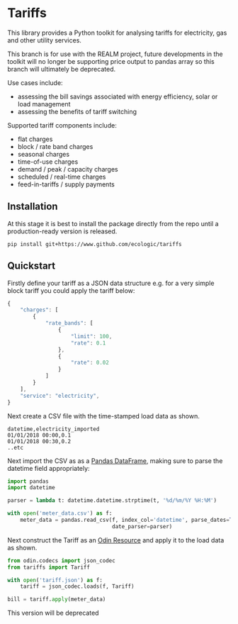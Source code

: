 Tariffs
=======

This library provides a Python toolkit for analysing tariffs for electricity, gas and other utility services.

This branch is for use with the REALM project, future developments in the toolkit will no longer be supporting price output to pandas array so this branch will ultimately be deprecated.

Use cases include:
- assessing the bill savings associated with energy efficiency, solar or load management
- assessing the benefits of tariff switching

Supported tariff components include:
- flat charges
- block / rate band charges
- seasonal charges
- time-of-use charges
- demand / peak / capacity charges
- scheduled / real-time charges
- feed-in-tariffs / supply payments

Installation
------------
At this stage it is best to install the package directly from the repo until a production-ready version is released.

```
pip install git+https://www.github.com/ecologic/tariffs
```

Quickstart
----------
Firstly define your tariff as a JSON data structure e.g. for a very simple block tariff you could apply the tariff below:

```javascript
{
    "charges": [
        {
            "rate_bands": [
                {
                    "limit": 100,
                    "rate": 0.1
                },
                {
                    "rate": 0.02
                }
            ]
        }
    ],
    "service": "electricity",
}
```

Next create a CSV file with the time-stamped load data as shown.

```
datetime,electricity_imported
01/01/2018 00:00,0.1
01/01/2018 00:30,0.2
..etc
```

Next import the CSV as as a [Pandas DataFrame](http://pandas.pydata.org/), making sure to parse the datetime field appropriately:

```python
import pandas
import datetime

parser = lambda t: datetime.datetime.strptime(t, '%d/%m/%Y %H:%M')

with open('meter_data.csv') as f:
    meter_data = pandas.read_csv(f, index_col='datetime', parse_dates=True, infer_datetime_format=True,
                                 date_parser=parser)
```

Next construct the Tariff as an [Odin Resource](https://www.github.com/python-odin/odin/) and apply it to the load data as shown.

```python
from odin.codecs import json_codec
from tariffs import Tariff

with open('tariff.json') as f:
    tariff = json_codec.loads(f, Tariff)

bill = tariff.apply(meter_data)
```


This version will be deprecated